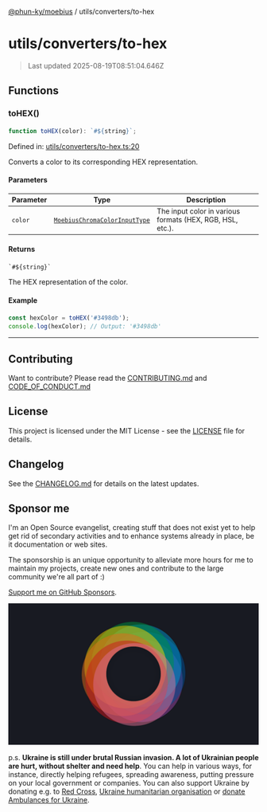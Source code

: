 [@phun-ky/moebius](../../README.md) / utils/converters/to-hex

# utils/converters/to-hex

> Last updated 2025-08-19T08:51:04.646Z

##

## Functions

### toHEX()

```ts
function toHEX(color): `#${string}`;
```

Defined in: [utils/converters/to-hex.ts:20](https://github.com/phun-ky/moebius/blob/main/src/utils/converters/to-hex.ts#L20)

Converts a color to its corresponding HEX representation.

#### Parameters

| Parameter | Type                                                                        | Description                                               |
| --------- | --------------------------------------------------------------------------- | --------------------------------------------------------- |
| `color`   | [`MoebiusChromaColorInputType`](../../types.md#moebiuschromacolorinputtype) | The input color in various formats (HEX, RGB, HSL, etc.). |

#### Returns

`` `#${string}` ``

The HEX representation of the color.

#### Example

```ts
const hexColor = toHEX('#3498db');
console.log(hexColor); // Output: '#3498db'
```

---

## Contributing

Want to contribute? Please read the [CONTRIBUTING.md](https://github.com/phun-ky/moebius/blob/main/CONTRIBUTING.md) and [CODE_OF_CONDUCT.md](https://github.com/phun-ky/moebius/blob/main/CODE_OF_CONDUCT.md)

## License

This project is licensed under the MIT License - see the [LICENSE](https://github.com/phun-ky/moebius/blob/main/LICENSE) file for details.

## Changelog

See the [CHANGELOG.md](https://github.com/phun-ky/moebius/blob/main/CHANGELOG.md) for details on the latest updates.

## Sponsor me

I'm an Open Source evangelist, creating stuff that does not exist yet to help get rid of secondary activities and to enhance systems already in place, be it documentation or web sites.

The sponsorship is an unique opportunity to alleviate more hours for me to maintain my projects, create new ones and contribute to the large community we're all part of :)

[Support me on GitHub Sponsors](https://github.com/sponsors/phun-ky).

![logo](https://github.com/phun-ky/moebius/blob/main/public/images/logo/logo-ring.png?raw=true)

p.s. **Ukraine is still under brutal Russian invasion. A lot of Ukrainian people are hurt, without shelter and need help**. You can help in various ways, for instance, directly helping refugees, spreading awareness, putting pressure on your local government or companies. You can also support Ukraine by donating e.g. to [Red Cross](https://www.icrc.org/en/donate/ukraine), [Ukraine humanitarian organisation](https://savelife.in.ua/en/donate-en/#donate-army-card-weekly) or [donate Ambulances for Ukraine](https://www.gofundme.com/f/help-to-save-the-lives-of-civilians-in-a-war-zone).
